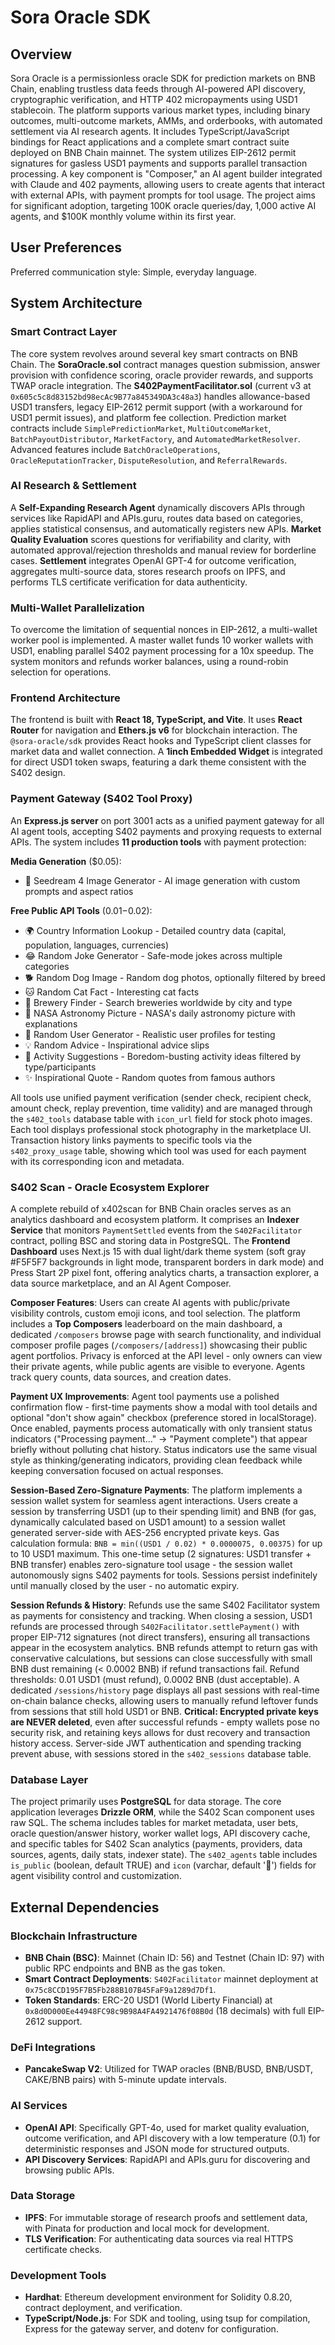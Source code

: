 # Sora Oracle SDK

## Overview

Sora Oracle is a permissionless oracle SDK for prediction markets on BNB Chain, enabling trustless data feeds through AI-powered API discovery, cryptographic verification, and HTTP 402 micropayments using USD1 stablecoin. The platform supports various market types, including binary outcomes, multi-outcome markets, AMMs, and orderbooks, with automated settlement via AI research agents. It includes TypeScript/JavaScript bindings for React applications and a complete smart contract suite deployed on BNB Chain mainnet. The system utilizes EIP-2612 permit signatures for gasless USD1 payments and supports parallel transaction processing. A key component is "Composer," an AI agent builder integrated with Claude and 402 payments, allowing users to create agents that interact with external APIs, with payment prompts for tool usage. The project aims for significant adoption, targeting 100K oracle queries/day, 1,000 active AI agents, and $100K monthly volume within its first year.

## User Preferences

Preferred communication style: Simple, everyday language.

## System Architecture

### Smart Contract Layer

The core system revolves around several key smart contracts on BNB Chain. The **SoraOracle.sol** contract manages question submission, answer provision with confidence scoring, oracle provider rewards, and supports TWAP oracle integration. The **S402PaymentFacilitator.sol** (current v3 at `0x605c5c8d83152bd98ecAc9B77a845349DA3c48a3`) handles allowance-based USD1 transfers, legacy EIP-2612 permit support (with a workaround for USD1 permit issues), and platform fee collection. Prediction market contracts include `SimplePredictionMarket`, `MultiOutcomeMarket`, `BatchPayoutDistributor`, `MarketFactory`, and `AutomatedMarketResolver`. Advanced features include `BatchOracleOperations`, `OracleReputationTracker`, `DisputeResolution`, and `ReferralRewards`.

### AI Research & Settlement

A **Self-Expanding Research Agent** dynamically discovers APIs through services like RapidAPI and APIs.guru, routes data based on categories, applies statistical consensus, and automatically registers new APIs. **Market Quality Evaluation** scores questions for verifiability and clarity, with automated approval/rejection thresholds and manual review for borderline cases. **Settlement** integrates OpenAI GPT-4 for outcome verification, aggregates multi-source data, stores research proofs on IPFS, and performs TLS certificate verification for data authenticity.

### Multi-Wallet Parallelization

To overcome the limitation of sequential nonces in EIP-2612, a multi-wallet worker pool is implemented. A master wallet funds 10 worker wallets with USD1, enabling parallel S402 payment processing for a 10x speedup. The system monitors and refunds worker balances, using a round-robin selection for operations.

### Frontend Architecture

The frontend is built with **React 18, TypeScript, and Vite**. It uses **React Router** for navigation and **Ethers.js v6** for blockchain interaction. The `@sora-oracle/sdk` provides React hooks and TypeScript client classes for market data and wallet connection. A **1inch Embedded Widget** is integrated for direct USD1 token swaps, featuring a dark theme consistent with the S402 design.

### Payment Gateway (S402 Tool Proxy)

An **Express.js server** on port 3001 acts as a unified payment gateway for all AI agent tools, accepting S402 payments and proxying requests to external APIs. The system includes **11 production tools** with payment protection:

**Media Generation** ($0.05):
- 🎨 Seedream 4 Image Generator - AI image generation with custom prompts and aspect ratios

**Free Public API Tools** ($0.01-$0.02):
- 🌍 Country Information Lookup - Detailed country data (capital, population, languages, currencies)
- 😂 Random Joke Generator - Safe-mode jokes across multiple categories
- 🐕 Random Dog Image - Random dog photos, optionally filtered by breed
- 🐱 Random Cat Fact - Interesting cat facts
- 🍺 Brewery Finder - Search breweries worldwide by city and type
- 🚀 NASA Astronomy Picture - NASA's daily astronomy picture with explanations
- 👤 Random User Generator - Realistic user profiles for testing
- 💡 Random Advice - Inspirational advice slips
- 🎯 Activity Suggestions - Boredom-busting activity ideas filtered by type/participants
- ✨ Inspirational Quote - Random quotes from famous authors

All tools use unified payment verification (sender check, recipient check, amount check, replay prevention, time validity) and are managed through the `s402_tools` database table with `icon_url` field for stock photo images. Each tool displays professional stock photography in the marketplace UI. Transaction history links payments to specific tools via the `s402_proxy_usage` table, showing which tool was used for each payment with its corresponding icon and metadata.

### S402 Scan - Oracle Ecosystem Explorer

A complete rebuild of x402scan for BNB Chain oracles serves as an analytics dashboard and ecosystem platform. It comprises an **Indexer Service** that monitors `PaymentSettled` events from the `S402Facilitator` contract, polling BSC and storing data in PostgreSQL. The **Frontend Dashboard** uses Next.js 15 with dual light/dark theme system (soft gray #F5F5F7 backgrounds in light mode, transparent borders in dark mode) and Press Start 2P pixel font, offering analytics charts, a transaction explorer, a data source marketplace, and an AI Agent Composer.

**Composer Features**: Users can create AI agents with public/private visibility controls, custom emoji icons, and tool selection. The platform includes a **Top Composers** leaderboard on the main dashboard, a dedicated `/composers` browse page with search functionality, and individual composer profile pages (`/composers/[address]`) showcasing their public agent portfolios. Privacy is enforced at the API level - only owners can view their private agents, while public agents are visible to everyone. Agents track query counts, data sources, and creation dates.

**Payment UX Improvements**: Agent tool payments use a polished confirmation flow - first-time payments show a modal with tool details and optional "don't show again" checkbox (preference stored in localStorage). Once enabled, payments process automatically with only transient status indicators ("Processing payment..." → "Payment complete") that appear briefly without polluting chat history. Status indicators use the same visual style as thinking/generating indicators, providing clean feedback while keeping conversation focused on actual responses.

**Session-Based Zero-Signature Payments**: The platform implements a session wallet system for seamless agent interactions. Users create a session by transferring USD1 (up to their spending limit) and BNB (for gas, dynamically calculated based on USD1 amount) to a session wallet generated server-side with AES-256 encrypted private keys. Gas calculation formula: `BNB = min((USD1 / 0.02) * 0.0000075, 0.00375)` for up to 10 USD1 maximum. This one-time setup (2 signatures: USD1 transfer + BNB transfer) enables zero-signature tool usage - the session wallet autonomously signs S402 payments for tools. Sessions persist indefinitely until manually closed by the user - no automatic expiry. 

**Session Refunds & History**: Refunds use the same S402 Facilitator system as payments for consistency and tracking. When closing a session, USD1 refunds are processed through `S402Facilitator.settlePayment()` with proper EIP-712 signatures (not direct transfers), ensuring all transactions appear in the ecosystem analytics. BNB refunds attempt to return gas with conservative calculations, but sessions can close successfully with small BNB dust remaining (< 0.0002 BNB) if refund transactions fail. Refund thresholds: 0.01 USD1 (must refund), 0.0002 BNB (dust acceptable). A dedicated `/sessions/history` page displays all past sessions with real-time on-chain balance checks, allowing users to manually refund leftover funds from sessions that still hold USD1 or BNB. **Critical: Encrypted private keys are NEVER deleted**, even after successful refunds - empty wallets pose no security risk, and retaining keys allows for dust recovery and transaction history access. Server-side JWT authentication and spending tracking prevent abuse, with sessions stored in the `s402_sessions` database table.

### Database Layer

The project primarily uses **PostgreSQL** for data storage. The core application leverages **Drizzle ORM**, while the S402 Scan component uses raw SQL. The schema includes tables for market metadata, user bets, oracle question/answer history, worker wallet logs, API discovery cache, and specific tables for S402 Scan analytics (payments, providers, data sources, agents, daily stats, indexer state). The `s402_agents` table includes `is_public` (boolean, default TRUE) and `icon` (varchar, default '🤖') fields for agent visibility control and customization.

## External Dependencies

### Blockchain Infrastructure

- **BNB Chain (BSC)**: Mainnet (Chain ID: 56) and Testnet (Chain ID: 97) with public RPC endpoints and BNB as the gas token.
- **Smart Contract Deployments**: `S402Facilitator` mainnet deployment at `0x75c8CCD195F7B5Fb288B107B45FaF9a1289d7Df1`.
- **Token Standards**: ERC-20 USD1 (World Liberty Financial) at `0x8d0D000Ee44948FC98c9B98A4FA4921476f08B0d` (18 decimals) with full EIP-2612 support.

### DeFi Integrations

- **PancakeSwap V2**: Utilized for TWAP oracles (BNB/BUSD, BNB/USDT, CAKE/BNB pairs) with 5-minute update intervals.

### AI Services

- **OpenAI API**: Specifically GPT-4o, used for market quality evaluation, outcome verification, and API discovery with a low temperature (0.1) for deterministic responses and JSON mode for structured outputs.
- **API Discovery Services**: RapidAPI and APIs.guru for discovering and browsing public APIs.

### Data Storage

- **IPFS**: For immutable storage of research proofs and settlement data, with Pinata for production and local mock for development.
- **TLS Verification**: For authenticating data sources via real HTTPS certificate checks.

### Development Tools

- **Hardhat**: Ethereum development environment for Solidity 0.8.20, contract deployment, and verification.
- **TypeScript/Node.js**: For SDK and tooling, using tsup for compilation, Express for the gateway server, and dotenv for configuration.